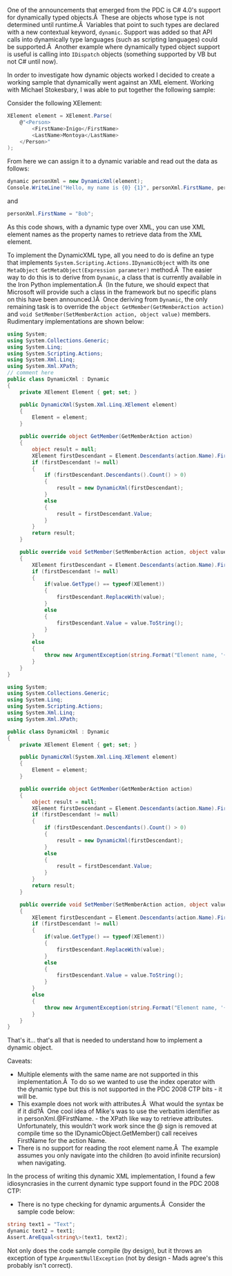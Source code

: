 

One of the announcements that emerged from the PDC is C# 4.0's support for dynamically typed objects.Â  These are objects whose type is not determined until runtime.Â  Variables that point to such types are declared with a new contextual keyword, ``` dynamic ```. Support was added so that API calls into dynamically type languages (such as scripting languages) could be supported.Â  Another example where dynamically typed object support is useful is calling into ``` IDispatch ``` objects (something supported by VB but not C# until now).

In order to investigate how dynamic objects worked I decided to create a working sample that dynamically went against an XML element. Working with Michael Stokesbary, I was able to put together the following sample:

Consider the following XElement:

```csharp
XElement element = XElement.Parse(
    @"<Person>
        <FirstName>Inigo</FirstName>
        <LastName>Montoya</LastName>
    </Person>"
);
```

From here we can assign it to a dynamic variable and read out the data as follows:

```csharp
dynamic personXml = new DynamicXml(element);
Console.WriteLine("Hello, my name is {0} {1}", personXml.FirstName, personXml.LastName);
```

and

```csharp
personXml.FirstName = "Bob";
```

As this code shows, with a dynamic type over XML, you can use XML element names as the property names to retrieve data from the XML element.

To implement the DynamicXML type, all you need to do is define an type that implements ``` System.Scripting.Actions.IDynamicObject ``` with its one ``` MetaObject GetMetaObject(Expression parameter) ``` method.Â  The easier way to do this is to derive from ``` Dynamic ```, a class that is currently available in the Iron Python implementation.Â  (In the future, we should expect that Microsoft will provide such a class in the framework but no specific plans on this have been announced.)Â  Once deriving from ``` Dynamic ```, the only remaining task is to override the ``` object GetMember(GetMemberAction action) ``` and ``` void SetMember(SetMemberAction action, object value) ``` members. Rudimentary implementations are shown below:

```csharp
using System;
using System.Collections.Generic;
using System.Linq;
using System.Scripting.Actions;
using System.Xml.Linq;
using System.Xml.XPath;
// comment here
public class DynamicXml : Dynamic
{
    private XElement Element { get; set; }

    public DynamicXml(System.Xml.Linq.XElement element)
    {
        Element = element;
    }

    public override object GetMember(GetMemberAction action)
    {
        object result = null;
        XElement firstDescendant = Element.Descendants(action.Name).FirstOrDefault();
        if (firstDescendant != null)
        {
            if (firstDescendant.Descendants().Count() > 0)
            {
                result = new DynamicXml(firstDescendant);
            }
            else
            {
                result = firstDescendant.Value;
            }
        }
        return result;
    }

    public override void SetMember(SetMemberAction action, object value)
    {
        XElement firstDescendant = Element.Descendants(action.Name).FirstOrDefault();
        if (firstDescendant != null)
        {
            if(value.GetType() == typeof(XElement))
            {
                firstDescendant.ReplaceWith(value);
            }
            else
            {
                firstDescendant.Value = value.ToString();
            }
        }
        else
        {
            throw new ArgumentException(string.Format("Element name, '{0}', does not exist.", action.Name));
        }
    }
}
```

```csharp
using System;
using System.Collections.Generic;
using System.Linq;
using System.Scripting.Actions;
using System.Xml.Linq;
using System.Xml.XPath;

public class DynamicXml : Dynamic
{
    private XElement Element { get; set; }

    public DynamicXml(System.Xml.Linq.XElement element)
    {
        Element = element;
    }

    public override object GetMember(GetMemberAction action)
    {
        object result = null;
        XElement firstDescendant = Element.Descendants(action.Name).FirstOrDefault();
        if (firstDescendant != null)
        {
            if (firstDescendant.Descendants().Count() > 0)
            {
                result = new DynamicXml(firstDescendant);
            }
            else
            {
                result = firstDescendant.Value;
            }
        }
        return result;
    }

    public override void SetMember(SetMemberAction action, object value)
    {
        XElement firstDescendant = Element.Descendants(action.Name).FirstOrDefault();
        if (firstDescendant != null)
        {
            if(value.GetType() == typeof(XElement))
            {
                firstDescendant.ReplaceWith(value);
            }
            else
            {
                firstDescendant.Value = value.ToString();
            }
        }
        else
        {
            throw new ArgumentException(string.Format("Element name, '{0}', does not exist.", action.Name));
        }
    }
}
```

That's it... that's all that is needed to understand how to implement a dynamic object.

Caveats:

- Multiple elements with the same name are not supported in this implementation.Â  To do so we wanted to use the index operator with the dynamic type but this is not supported in the PDC 2008 CTP bits - it will be.
- This example does not work with attributes.Â  What would the syntax be if it did?Â  One cool idea of Mike's was to use the verbatim identifier as in personXml.@FirstName. - the XPath like way to retrieve attributes. Unfortunately, this wouldn't work work since the @ sign is removed at compile time so the IDynamicObject.GetMember() call receives FirstName for the action Name.
- There is no support for reading the root element name.Â  The example assumes you only navigate into the children (to avoid infinite recursion) when navigating.

In the process of writing this dynamic XML implementation, I found a few idiosyncrasies in the current dynamic type support found in the PDC 2008 CTP:

- There is no type checking for dynamic arguments.Â  Consider the sample code below:
    
```csharp
string text1 = "Text";
dynamic text2 = text1;
Assert.AreEqual<string\>(text1, text2);
```

Not only does the code sample compile (by design), but it throws an exception of type ``` ArgumentNullException ``` (not by design - Mads agree's this probably isn't correct).
